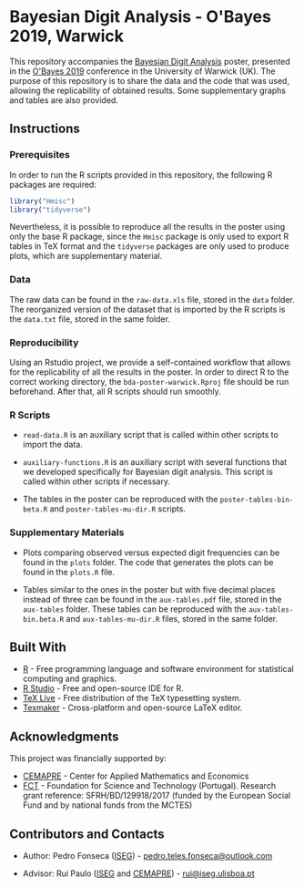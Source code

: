 # Bayesian Digit Analysis - O'Bayes 2019, Warwick

This repository accompanies the [Bayesian Digit Analysis](https://github.com/pedro-teles-fonseca/bda-poster-warwick/blob/master/poster.pdf)  poster, presented in the [O'Bayes 2019](https://warwick.ac.uk/fac/sci/statistics/staff/academic-research/robert/0bayesconference/) conference in the University of Warwick (UK). The purpose of this repository is to share the data and the code that was used, allowing the replicability of obtained results. Some supplementary graphs and tables are also provided.  

## Instructions

### Prerequisites

In order to run the R scripts provided in this repository, the following R packages are required:

```r
library("Hmisc")
library("tidyverse") 
```
Nevertheless, it is possible to reproduce all the results in the poster using only the base R package, since the `Hmisc` package is only used to export R tables in TeX format and the `tidyverse` packages are only used to produce plots, which are supplementary material. 

### Data

The raw data can be found in the `raw-data.xls` file, stored in the `data` folder. The reorganized version of the dataset that is imported by the R scripts is the `data.txt` file, stored in the same folder. 

### Reproducibility

Using an Rstudio project, we provide a self-contained workflow that allows for the replicability of all the results in the poster. In order to direct R to the correct working directory, the `bda-poster-warwick.Rproj` file should be run beforehand. After that, all R scripts should run smoothly.

### R Scripts

* `read-data.R` is an auxiliary script that is called within other scripts to import the data. 

* `auxiliary-functions.R` is an auxiliary script with several functions that we developed specifically for Bayesian digit analysis. This script is called within other scripts if necessary. 

* The tables in the poster can be reproduced with the `poster-tables-bin-beta.R` and `poster-tables-mu-dir.R` scripts.

### Supplementary Materials

* Plots comparing observed versus expected digit frequencies can be found in the `plots` folder. The code that generates the plots can be found in the `plots.R` file.

* Tables similar to the ones in the poster but with five decimal places instead of three can be found in the `aux-tables.pdf` file, stored in the `aux-tables` folder. These tables can be reproduced with the `aux-tables-bin.beta.R` and `aux-tables-mu-dir.R` files, stored in the same folder.

## Built With

* [R](https://www.r-project.org) - Free programming language and software environment for statistical computing and graphics.
* [R Studio](https://www.rstudio.com) - Free and open-source IDE for R.
* [TeX Live](https://www.tug.org/texlive/) - Free distribution of the TeX typesetting system.
* [Texmaker](https://www.xm1math.net/texmaker/) - Cross-platform and open-source LaTeX editor.

## Acknowledgments

This project was financially supported by:

* [CEMAPRE](https://cemapre.iseg.ulisboa.pt) - Center for Applied Mathematics and Economics
* [FCT](https://www.fct.pt/index.phtml.en) - Foundation for Science and Technology (Portugal). Research grant reference: SFRH/BD/129918/2017 (funded by the European Social Fund and by national funds from the MCTES)

## Contributors and Contacts

* Author: Pedro Fonseca ([ISEG](https://www.iseg.ulisboa.pt/aquila/instituicao/ISEG/)) - pedro.teles.fonseca@outlook.com 

* Advisor: Rui Paulo ([ISEG](https://www.iseg.ulisboa.pt/aquila/instituicao/ISEG/) and [CEMAPRE](https://cemapre.iseg.ulisboa.pt)) - rui@iseg.ulisboa.pt









